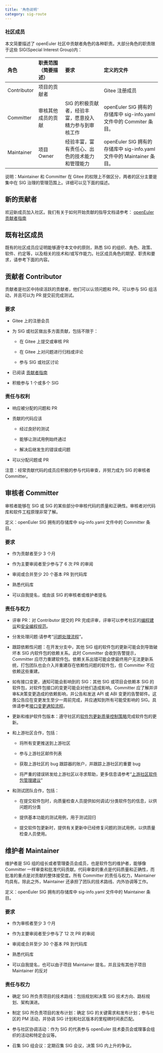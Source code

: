 ```yaml
---
title: '角色说明'
category: sig-route
---
```


<div class="markdown">

### 社区成员

本文简要描述了 openEuler 社区中贡献者角色的各种职责。大部分角色的职责限于这些 SIG(Special Interest Group)内：

| 角色        | 职责范围（简要描述） | 要求                                                   | 定义的文件                                                            |
| :---------- | :------------------- | :----------------------------------------------------- | :-------------------------------------------------------------------- |
| Contributor | 项目的贡献者         |                                                        | Gitee 注册成员                                                        |
| Committer   | 审核其他成员的贡献   | SIG 的积极贡献者，经验丰富，愿意投入精力参与到审核工作 | openEuler SIG 拥有的存储库中 sig-info.yaml 文件中的 Commiter 条目。   |
| Maintainer  | 项目 Owner           | 经验丰富，富有责任心、出色的技术能力和管理能力         | openEuler SIG 拥有的存储库中 sig-info.yaml 文件中的 Maintainer 条目。 |

说明：Maintainer 和 Committer 在 Gitee 的权限上不做区分，两者的区分主要是集中在 SIG 治理的管理范围上。详细可以见下面的描述。

## 新的贡献者

欢迎新成员加入社区。我们有关于如何开始贡献的指导文档请参考：
<a href="https://gitee.com/openeuler/community/blob/master/zh/contributors/README.md" >openEuler 贡献者指南</a>

## 既有社区成员

既有的社区成员应证明能够遵守本文中的原则，熟悉 SIG 的组织、角色、政策、软件、约定等，以及相关的技术和/或写作能力。社区成员角色的期望、职责和要求，请参考下面的内容。

## 贡献者 Contributor

贡献者是社区中持续活跃的贡献者，他们可以认领问题和 PR，可以参与 SIG 组活动，并且可以为 PR 提交前完成测试。

### 要求

- Gitee 上的注册会员

- 为 SIG 或社区做出多方面贡献，包括不限于：

  - 在 Gitee 上提交或审核 PR

  - 在 Gitee 上对问题进行归档或评论
  - 参与 SIG 或社区讨论

- 已阅读
  <a href="https://gitee.com/openeuler/community/blob/master/zh/contributors/README.md" class="link">贡献者指南</a>
- 积极参与 1 个或多个 SIG

### 责任与权利

- 响应被分配的问题和 PR

- 贡献的代码应该

  - 经过良好的测试

  - 能够让测试用例始终通过
  - 解决后继发生的错误或问题

- 可以分配问题或 PR

注意：经常贡献代码的成员应积极的参与代码审查，并努力成为 SIG 的审核者 Committer。

## 审核者 Committer

审核者能够在 SIG 或 SIG 的某些部分中审核代码的质量和正确性。审核者对代码库和软件工程原理非常了解。

定义：openEuler SIG 拥有的存储库中 sig-info.yaml 文件中的 Committer 条目。

### 要求

- 作为贡献者至少 3 个月

- 作为主要审阅者至少参与了 6 次 PR 的审阅
- 审阅或合并至少 20 个基本 PR 到代码库
- 熟悉代码库
- 可以自我提名，或由该 SIG 的审核者或维护者提名

### 责任与权力

- 评审 PR：对 Contributor 提交的 PR 完成评审，评审可以参考社区的[编程建议]()和[安全编程规范](https://gitee.com/openeuler/security-committee/blob/master/guide/SecureCoding.md)。

- 分发处理问题:请参考“[问题处理流程](https://gitee.com/openeuler/community/blob/master/zh/contributors/issue-submit.md)”。
- 跟踪依赖性问题：在开发分支中，其他 SIG 组的软件包的更新可能会到导致破坏本 SIG 内软件包的依赖关系。此时 Committer 会收到告警提示，Committer 应尽力重建软件包。依赖关系出错可能会使最终用户无法更新系统，打包团队也会介入并重建存在依赖性问题的软件包，但 Committer 不应依赖这些重建。
- 如有接口变更，通知可能会影响到的 SIG：其他 SIG 或项目会依赖本 SIG 的软件包，对软件包接口的变更可能会对他们造成影响。Committer 应了解并评审&决策变更造成的依赖影响，并公告和发送 API 或 ABI 变更的告警邮件。这类公告应在变更发生至少一周前完成，并应通知到所有可能受影响的 SIG。具体请参考[接口变更通知流程]()。
- 更新和维护软件包版本：遵守社区的[软件包更新质量控制策略]()完成软件包的更新。
- 和上游社区合作，包括：

  - 将所有变更推送到上游社区

  - 参与上游社区邮件列表
  - 获取上游社区的 bug 跟踪器的账户，并跟踪上游社区的重要 bug
  - 将严重的错误转发给上游社区以寻求帮助，更多信息请参考“[上游社区软件包管理建议]()”

- 和测试团队合作，包括：

  - 在提交软件包时，向质量检查人员提供如何调试/分类软件包的信息，以供问题的分类

  - 提供基本功能的测试用例，用于测试回归
  - 提交软件包更新时，提供有关更新中已经修复问题的测试用例，以供质量检查人员使用。

## 维护者 Maintainer

维护者是 SIG 组的组长或者管理委员会成员，也是软件包的维护者，能够像 Committer 一样审查和批准代码贡献。代码审查的重点是代码质量和正确性，而批准的重点是对贡献的整体接受度。所有 Committer 的责任与权力，Maintainer 均具有。除此之外，Maintainer 还承担了团队的技术路线、内外协调等工作。

定义：openEuler SIG 拥有的存储库中 sig-info.yaml 文件中的 Maintainer 条目。

### 要求

- 作为审核者至少 3 个月

- 作为主要审阅者至少参与了 12 次 PR 的审阅
- 审阅或合并至少 30 个基本 PR 到代码库
- 熟悉代码库
- 可以自我提名，也可以由子项目 Maintainer 提名，并且没有其他子项目 Maintainer 的反对

### 责任与权力

- 确定 SIG 所负责项目的技术路线：包括规划和决策 SIG 技术方向、路标规划、架构演进。

- 制定 SIG 所负责项目的发布计划：确定 SIG 的关键需求和发布计划；参与社区的 PM 活动，并协调 SIG 计划和社区版本的里程碑时间表匹配。
- 参与社区协调活动：作为 SIG 的代表参与 openEuler 技术委员会或理事会组织的活动和特定会议等。
- 召集 SIG 组会议：定期召集 SIG 会议，决策 SIG 内上升的争议。

</div>
